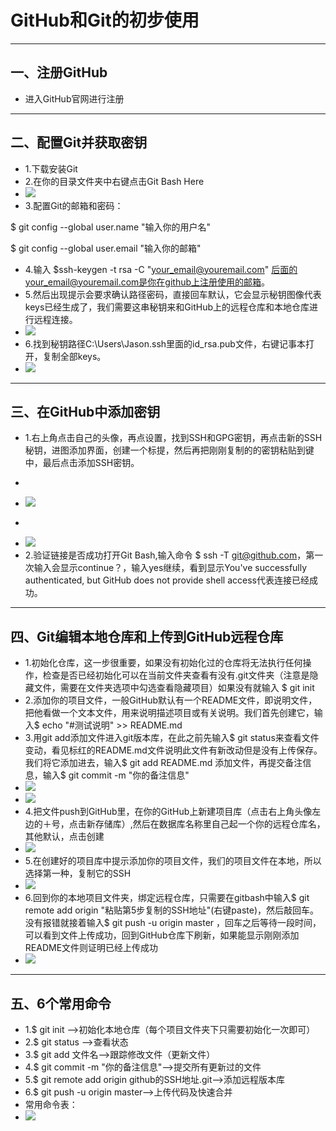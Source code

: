# GitHub和Git的初步使用

---

## 一、注册GitHub

- 进入GitHub官网进行注册

---

## 二、配置Git并获取密钥
- 1.下载安装Git
- 2.在你的目录文件夹中右键点击Git Bash Here
- ![](https://raw.githubusercontent.com/Jasonboy11/take/master/image/1.png)
- 3.配置Git的邮箱和密码：
<p>$ git config --global user.name "输入你的用户名"<p/>
<p>$ git config --global user.email "输入你的邮箱"<p/>

- 4.输入 $ssh-keygen -t rsa -C "your_email@youremail.com" 后面的your_email@youremail.com是你在github上注册使用的邮箱。
- 5.然后出现提示会要求确认路径密码，直接回车默认，它会显示秘钥图像代表keys已经生成了，我们需要这串秘钥来和GitHub上的远程仓库和本地仓库进行远程连接。
- ![](https://raw.githubusercontent.com/Jasonboy11/take/master/image/2.png)
- 6.找到秘钥路径C:\Users\Jason\.ssh里面的id_rsa.pub文件，右键记事本打开，复制全部keys。
- ![](https://raw.githubusercontent.com/Jasonboy11/take/master/image/3.png)

---

## 三、在GitHub中添加密钥
- 1.右上角点击自己的头像，再点设置，找到SSH和GPG密钥，再点击新的SSH秘钥，进图添加界面，创建一个标提，然后再把刚刚复制的的密钥粘贴到键中，最后点击添加SSH密钥。
* 
- ![](https://raw.githubusercontent.com/Jasonboy11/take/master/image/4.png)
* 
- ![](https://raw.githubusercontent.com/Jasonboy11/take/master/image/5.png)
- 2.验证链接是否成功打开Git Bash,输入命令 $ ssh -T git@github.com，第一次输入会显示continue？，输入yes继续，看到显示You've successfully authenticated, but GitHub does not provide shell access代表连接已经成功。


---

## 四、Git编辑本地仓库和上传到GitHub远程仓库
- 1.初始化仓库，这一步很重要，如果没有初始化过的仓库将无法执行任何操作，检查是否已经初始化可以在当前文件夹查看有没有.git文件夹（注意是隐藏文件，需要在文件夹选项中勾选查看隐藏项目）如果没有就输入 $ git init
- 2.添加你的项目文件，一般GitHub默认有一个README文件，即说明文件，把他看做一个文本文件，用来说明描述项目或有关说明。我们首先创建它，输入$ echo "#测试说明" >> README.md
- 3.用git add添加文件进入git版本库，在此之前先输入$ git status来查看文件变动，看见标红的README.md文件说明此文件有新改动但是没有上传保存。我们将它添加进去，输入$ git add README.md 添加文件，再提交备注信息，输入$ git commit -m "你的备注信息"
- ![](https://raw.githubusercontent.com/Jasonboy11/take/master/image/7.png)
- ![](https://raw.githubusercontent.com/Jasonboy11/take/master/image/8.png)
- 4.把文件push到GitHub里，在你的GitHub上新建项目库（点击右上角头像左边的＋号，点击新存储库）,然后在数据库名称里自己起一个你的远程仓库名，其他默认，点击创建
- ![](https://raw.githubusercontent.com/Jasonboy11/take/master/image/6.png)
- 5.在创建好的项目库中提示添加你的项目文件，我们的项目文件在本地，所以选择第一种，复制它的SSH
- ![](https://raw.githubusercontent.com/Jasonboy11/take/master/image/9.png)
- 6.回到你的本地项目文件夹，绑定远程仓库，只需要在gitbash中输入$ git remote add origin "粘贴第5步复制的SSH地址"(右键paste)，然后敲回车。没有报错就接着输入$ git push -u origin master ，回车之后等待一段时间，可以看到文件上传成功，回到GitHub仓库下刷新，如果能显示刚刚添加README文件则证明已经上传成功
- ![](https://raw.githubusercontent.com/Jasonboy11/take/master/image/10.png)

---

## 五、6个常用命令
- 1.$ git init -->初始化本地仓库（每个项目文件夹下只需要初始化一次即可）
- 2.$ git status -->查看状态
- 3.$ git add 文件名-->跟踪修改文件（更新文件）
- 4.$ git commit -m "你的备注信息"-->提交所有更新过的文件
- 5.$ git remote add origin github的SSH地址.git-->添加远程版本库
- 6.$ git push -u origin master-->上传代码及快速合并
- 常用命令表：
- ![](https://raw.githubusercontent.com/Jasonboy11/take/master/image/git.jpg)


